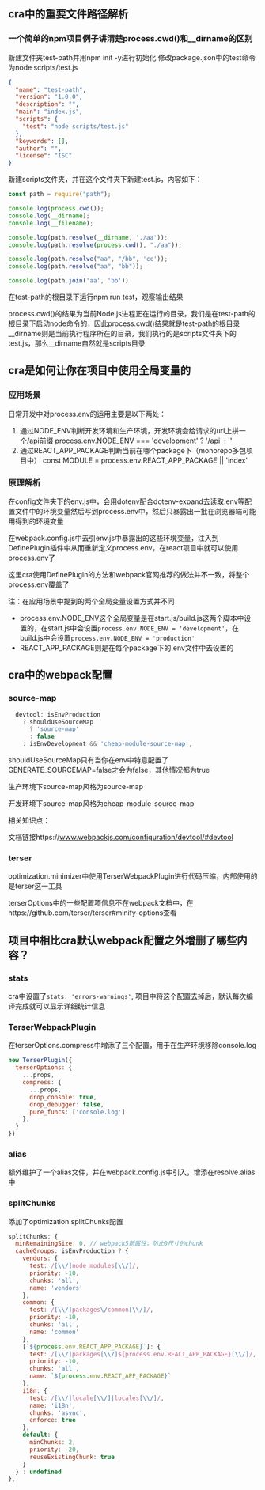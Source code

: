## cra中的重要文件路径解析

### 一个简单的npm项目例子讲清楚process.cwd()和__dirname的区别
新建文件夹test-path并用npm init -y进行初始化
修改package.json中的test命令为node scripts/test.js
```json
{
  "name": "test-path",
  "version": "1.0.0",
  "description": "",
  "main": "index.js",
  "scripts": {
    "test": "node scripts/test.js"
  },
  "keywords": [],
  "author": "",
  "license": "ISC"
}
```

新建scripts文件夹，并在这个文件夹下新建test.js，内容如下：

```js
const path = require("path");

console.log(process.cwd());
console.log(__dirname);
console.log(__filename);

console.log(path.resolve(__dirname, './aa'));
console.log(path.resolve(process.cwd(), "./aa"));

console.log(path.resolve("aa", "/bb", 'cc'));
console.log(path.resolve("aa", "bb"));

console.log(path.join('aa', 'bb'))
```
在test-path的根目录下运行npm run test，观察输出结果

process.cwd()的结果为当前Node.js进程正在运行的目录，我们是在test-path的根目录下启动node命令的，因此process.cwd()结果就是test-path的根目录
__dirname则是当前执行程序所在的目录，我们执行的是scripts文件夹下的test.js，那么__dirname自然就是scripts目录

## cra是如何让你在项目中使用全局变量的
### 应用场景
日常开发中对process.env的运用主要是以下两处：
1. 通过NODE_ENV判断开发环境和生产环境，开发环境会给请求的url上拼一个/api前缀
process.env.NODE_ENV === 'development' ? '/api' : ''
2. 通过REACT_APP_PACKAGE判断当前在哪个package下（monorepo多包项目中）
const MODULE = process.env.REACT_APP_PACKAGE || 'index'

### 原理解析
在config文件夹下的env.js中，会用dotenv配合dotenv-expand去读取.env等配置文件中的环境变量然后写到process.env中，然后只暴露出一批在浏览器端可能用得到的环境变量

在webpack.config.js中去引env.js中暴露出的这些环境变量，注入到DefinePlugin插件中从而重新定义process.env，在react项目中就可以使用process.env了

这里cra使用DefinePlugin的方法和webpack官网推荐的做法并不一致，将整个process.env覆盖了

注：在应用场景中提到的两个全局变量设置方式并不同

- process.env.NODE_ENV这个全局变量是在start.js/build.js这两个脚本中设置的，在start.js中会设置`process.env.NODE_ENV = 'development'`，在build.js中会设置`process.env.NODE_ENV = 'production'`
- REACT_APP_PACKAGE则是在每个package下的.env文件中去设置的

## cra中的webpack配置
### source-map
```js
  devtool: isEnvProduction
    ? shouldUseSourceMap
      ? 'source-map'
      : false
    : isEnvDevelopment && 'cheap-module-source-map',
```
shouldUseSourceMap只有当你在env中特意配置了GENERATE_SOURCEMAP=false才会为false，其他情况都为true

生产环境下source-map风格为source-map

开发环境下source-map风格为cheap-module-source-map

相关知识点：

文档链接https://www.webpackjs.com/configuration/devtool/#devtool
### terser
optimization.minimizer中使用TerserWebpackPlugin进行代码压缩，内部使用的是terser这一工具

terserOptions中的一些配置项信息不在webpack文档中，在https://github.com/terser/terser#minify-options查看

## 项目中相比cra默认webpack配置之外增删了哪些内容？

### stats
cra中设置了`stats: 'errors-warnings'`, 项目中将这个配置去掉后，默认每次编译完成就可以显示详细统计信息

### TerserWebpackPlugin
在terserOptions.compress中增添了三个配置，用于在生产环境移除console.log
```js
new TerserPlugin({
  terserOptions: {
    ...props,
    compress: {
      ...props,
      drop_console: true,
      drop_debugger: false,
      pure_funcs: ['console.log']
    },
  }
})
```
### alias
额外维护了一个alias文件，并在webpack.config.js中引入，增添在resolve.alias中

### splitChunks
添加了optimization.splitChunks配置
```js
splitChunks: {
  minRemainingSize: 0, // webpack5新属性，防止0尺寸的chunk
  cacheGroups: isEnvProduction ? {
    vendors: {
      test: /[\\/]node_modules[\\/]/,
      priority: -10,
      chunks: 'all',
      name: 'vendors'
    },
    common: {
      test: /[\\/]packages\/common[\\/]/,
      priority: -10,
      chunks: 'all',
      name: 'common'
    },
    [`${process.env.REACT_APP_PACKAGE}`]: {
      test: /[\\/]packages[\\/]${process.env.REACT_APP_PACKAGE}[\\/]/,
      priority: -10,
      chunks: 'all',
      name: `${process.env.REACT_APP_PACKAGE}`
    },
    i18n: {
      test: /[\\/]locale[\\/]|locales[\\/]/,
      name: 'i18n',
      chunks: 'async',
      enforce: true
    },
    default: {
      minChunks: 2,
      priority: -20,
      reuseExistingChunk: true
    }
  } : undefined
},
```
